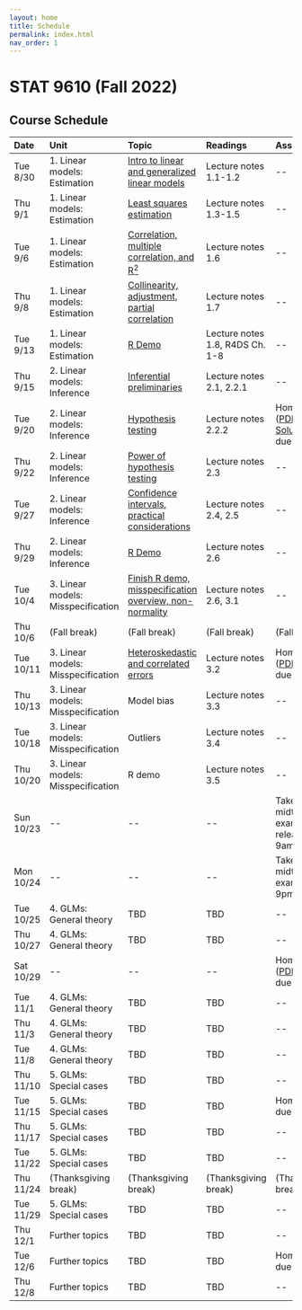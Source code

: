 ```yaml
---
layout: home
title: Schedule
permalink: index.html
nav_order: 1
---
```


# STAT 9610 (Fall 2022)

## Course Schedule

Date | Unit | Topic | Readings | Assignments
:---|:---|:---|:---|:---
Tue 8/30 | 1. Linear models: Estimation | [Intro to linear and generalized linear models](https://upenn.hosted.panopto.com/Panopto/Pages/Viewer.aspx?id=622ed284-1d60-432d-9b36-af00012ba755) | Lecture notes 1.1-1.2  | --
Thu 9/1	| 1. Linear models: Estimation | [Least squares estimation](https://upenn.hosted.panopto.com/Panopto/Pages/Viewer.aspx?id=764934e7-7872-4de9-8c9b-af0200f2b941) | Lecture notes 1.3-1.5 | --
Tue 9/6	| 1. Linear models: Estimation | [Correlation, multiple correlation, and R<sup>2</sup>](https://upenn.hosted.panopto.com/Panopto/Pages/Viewer.aspx?id=0822ba5f-d187-4c2c-8535-af08010e0b74)  | Lecture notes 1.6 | --
Thu 9/8 | 1. Linear models: Estimation | [Collinearity, adjustment, partial correlation](https://upenn.hosted.panopto.com/Panopto/Pages/Viewer.aspx?id=60fffec1-1087-46ce-adf1-af0301546007) | Lecture notes 1.7 | --
Tue 9/13 | 1. Linear models: Estimation | [R Demo](https://upenn.hosted.panopto.com/Panopto/Pages/Viewer.aspx?id=7020cf3c-fa28-46a3-933c-af03016ee0db) | Lecture notes 1.8, R4DS Ch. 1-8 | --
Thu 9/15 | 2. Linear models: Inference | [Inferential preliminaries](https://upenn.hosted.panopto.com/Panopto/Pages/Viewer.aspx?id=9a7f0685-c21e-4c1e-bb52-af04011dd5cf) | Lecture notes 2.1, 2.2.1 | --
Tue 9/20 | 2. Linear models: Inference | [Hypothesis testing](https://upenn.hosted.panopto.com/Panopto/Pages/Viewer.aspx?id=b859024f-a5b4-4f15-a280-af0901125930) | Lecture notes 2.2.2 | Homework 1 ([PDF](https://katsevich-teaching.github.io/stat-9610-fall-2022/assets/homework-1.pdf), [GitHub](https://classroom.github.com/a/Au0hJo0o), [Solutions](https://canvas.upenn.edu/courses/1667344/files/folder/Homework%20Solutions?preview=113926690)) due at 10am
Thu 9/22 | 2. Linear models: Inference | [Power of hypothesis testing](https://upenn.hosted.panopto.com/Panopto/Pages/Viewer.aspx?id=588338b5-871a-4890-92a7-af1101416ef7) | Lecture notes 2.3 | --
Tue 9/27 | 2. Linear models: Inference | [Confidence intervals, practical considerations](https://upenn.hosted.panopto.com/Panopto/Pages/Viewer.aspx?id=3b9b9aaa-acc8-4110-96aa-af17014a3126) | Lecture notes 2.4, 2.5 | --
Thu 9/29 | 2. Linear models: Inference | [R Demo](https://upenn.hosted.panopto.com/Panopto/Pages/Viewer.aspx?id=83689429-1c0f-464d-96d1-af1e0111a9ad) | Lecture notes 2.6 | --
Tue 10/4 | 3. Linear models: Misspecification | [Finish R demo, misspecification overview, non-normality](https://upenn.hosted.panopto.com/Panopto/Pages/Viewer.aspx?id=7c49e135-ca9b-42a6-af34-af0f0126631e) | Lecture notes 2.6, 3.1 | --
Thu 10/6 | (Fall break) | (Fall break) | (Fall break) | (Fall break)
Tue 10/11	| 3. Linear models: Misspecification | [Heteroskedastic and correlated errors](https://upenn.hosted.panopto.com/Panopto/Pages/Viewer.aspx?id=7209ba75-daed-4d76-91ad-af1600fb435c) | Lecture notes 3.2 | Homework 2 ([PDF](https://katsevich-teaching.github.io/stat-9610-fall-2022/assets/homework-2.pdf), [GitHub](https://classroom.github.com/a/YdbCa9nl)) due at 10am
Thu 10/13 | 3. Linear models: Misspecification | Model bias | Lecture notes 3.3 | --
Tue 10/18	| 3. Linear models: Misspecification | Outliers | Lecture notes 3.4 | --
Thu 10/20	| 3. Linear models: Misspecification | R demo | Lecture notes 3.5 | --
Sun 10/23	| --	| --	| --	| Take-home midterm exam released at 9am
Mon 10/24	| --	| --	| --	| Take-home midterm exam due at 9pm
Tue 10/25	| 4. GLMs: General theory | TBD | TBD | --
Thu 10/27	| 4. GLMs: General theory | TBD | TBD | --
Sat 10/29	| -- | -- | -- | Homework 3 ([PDF](https://katsevich-teaching.github.io/stat-9610-fall-2022/assets/homework-3.pdf) [GitHub](https://classroom.github.com/a/izYHd83O)) due at 9pm
Tue 11/1	| 4. GLMs: General theory | TBD | TBD | --
Thu 11/3	| 4. GLMs: General theory | TBD | TBD | --
Tue 11/8	| 4. GLMs: General theory | TBD | TBD | --
Thu 11/10	| 5. GLMs: Special cases | TBD | TBD | --
Tue 11/15	| 5. GLMs: Special cases | TBD | TBD | Homework 4 due at 10am
Thu 11/17	| 5. GLMs: Special cases | TBD | TBD | --
Tue 11/22	| 5. GLMs: Special cases | TBD | TBD | --
Thu 11/24 | (Thanksgiving break) | (Thanksgiving break)	| (Thanksgiving break) | (Thanksgiving break)
Tue 11/29	| 5. GLMs: Special cases | TBD | TBD | --
Thu 12/1	| Further topics | TBD | TBD | --
Tue 12/6	| Further topics | TBD | TBD | Homework 5 due at 10am
Thu 12/8 | Further topics | TBD | TBD | --
